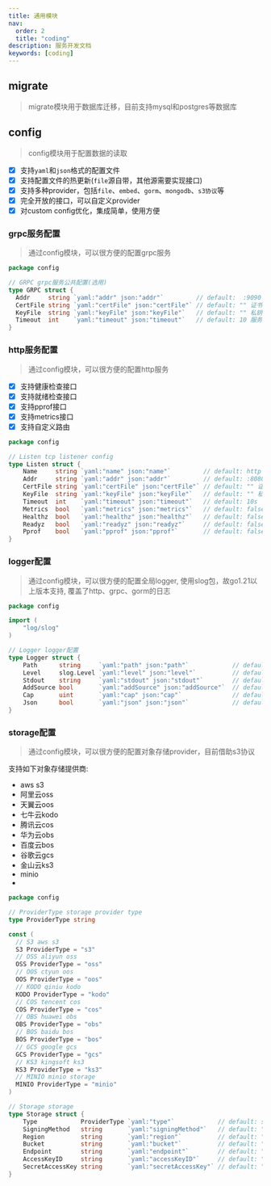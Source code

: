 ```yaml
---
title: 通用模块
nav:
  order: 2
  title: "coding"
description: 服务开发文档
keywords: [coding]
---
```

## migrate
> migrate模块用于数据库迁移，目前支持mysql和postgres等数据库

## config
> config模块用于配置数据的读取
- [x]  支持`yaml`和`json`格式的配置文件
- [x]  支持配置文件的热更新(`file`源自带，其他源需要实现接口)
- [x]  支持多种provider，包括`file`、`embed`、`gorm`、`mongodb`、`s3协议`等
- [x]  完全开放的接口，可以自定义provider
- [x]  对custom config优化，集成简单，使用方便
### grpc服务配置
> 通过config模块，可以很方便的配置grpc服务

```go
package config

// GRPC grpc服务公共配置(选用)
type GRPC struct {
  Addr     string `yaml:"addr" json:"addr"`         // default:  :9090 grpc服务监听地址
  CertFile string `yaml:"certFile" json:"certFile"` // default: "" 证书文件
  KeyFile  string `yaml:"keyFile" json:"keyFile"`   // default: "" 私钥文件
  Timeout  int    `yaml:"timeout" json:"timeout"`   // default: 10 服务超时时间
}
```

### http服务配置
> 通过config模块，可以很方便的配置http服务
- [x] 支持健康检查接口
- [x] 支持就绪检查接口
- [x] 支持pprof接口
- [x] 支持metrics接口
- [x] 支持自定义路由

```go
package config

// Listen tcp listener config
type Listen struct {
	Name     string `yaml:"name" json:"name"`         // default: http http服务名称
	Addr     string `yaml:"addr" json:"addr"`         // default: :8080 http服务监听地址
	CertFile string `yaml:"certFile" json:"certFile"` // default: "" 证书文件
	KeyFile  string `yaml:"keyFile" json:"keyFile"`   // default: "" 私钥文件
	Timeout  int    `yaml:"timeout" json:"timeout"`   // default: 10s
	Metrics  bool   `yaml:"metrics" json:"metrics"`   // default: false 是否开启metrics
	Healthz  bool   `yaml:"healthz" json:"healthz"`   // default: false 是否开启健康检查
	Readyz   bool   `yaml:"readyz" json:"readyz"`     // default: false 是否开启就绪检查
	Pprof    bool   `yaml:"pprof" json:"pprof"`       // default: false 是否开启pprof
}
```

### logger配置
> 通过config模块，可以很方便的配置全局logger, 使用slog包，故go1.21以上版本支持, 覆盖了http、grpc、gorm的日志

```go
package config

import (
	"log/slog"
)

// Logger logger配置
type Logger struct {
	Path      string     `yaml:"path" json:"path"`            // default: "" 日志文件路径, stdout为file时有效
	Level     slog.Level `yaml:"level" json:"level"`          // default: info 日志级别
	Stdout    string     `yaml:"stdout" json:"stdout"`        // default: stdout 日志输出方式, stdout/file
	AddSource bool       `yaml:"addSource" json:"addSource"`  // default: false 是否添加日志输出位置
	Cap       uint       `yaml:"cap" json:"cap"`              // default: 1000000 日志文件最大容量, stdout为file时有效
	Json      bool       `yaml:"json" json:"json"`            // default: false 是否以json格式输出
}
```

### storage配置
> 通过config模块，可以很方便的配置对象存储provider，目前借助s3协议
> 
支持如下对象存储提供商:
- aws s3
- 阿里云oss
- 天翼云oos
- 七牛云kodo
- 腾讯云cos
- 华为云obs
- 百度云bos
- 谷歌云gcs
- 金山云ks3
- minio
- 
```go
package config

// ProviderType storage provider type
type ProviderType string

const (
  // S3 aws s3
  S3 ProviderType = "s3"
  // OSS aliyun oss
  OSS ProviderType = "oss"
  // OOS ctyun oos
  OOS ProviderType = "oos"
  // KODO qiniu kodo
  KODO ProviderType = "kodo"
  // COS tencent cos
  COS ProviderType = "cos"
  // OBS huawei obs
  OBS ProviderType = "obs"
  // BOS baidu bos
  BOS ProviderType = "bos"
  // GCS google gcs
  GCS ProviderType = "gcs"
  // KS3 kingsoft ks3
  KS3 ProviderType = "ks3"
  // MINIO minio storage
  MINIO ProviderType = "minio"
)

// Storage storage
type Storage struct {
	Type            ProviderType `yaml:"type"`            // default: s3 provider类型
	SigningMethod   string       `yaml:"signingMethod"`   // default: "" 签名方法
	Region          string       `yaml:"region"`          // default: "" 区域
	Bucket          string       `yaml:"bucket"`          // default: "" 存储桶名称
	Endpoint        string       `yaml:"endpoint"`        // default: "" 存储桶域名
	AccessKeyID     string       `yaml:"accessKeyID"`     // default: "" access key id
	SecretAccessKey string       `yaml:"secretAccessKey"` // default: "" secret access key
}
```
